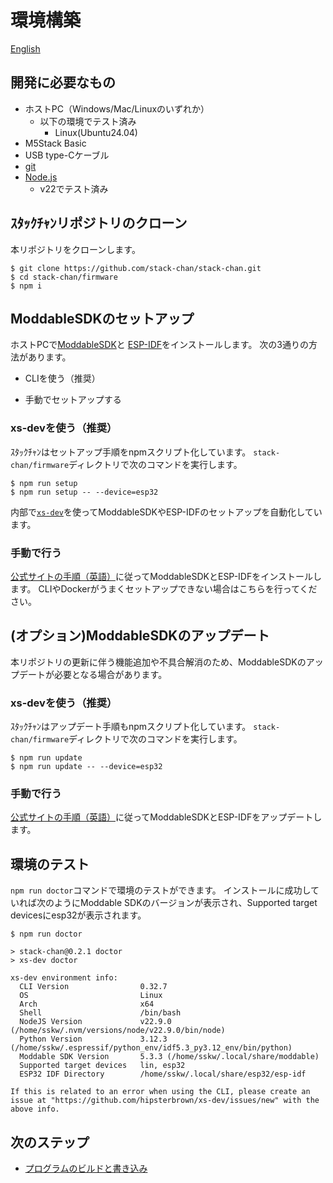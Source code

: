 # 環境構築

[English](./getting-started.md)

## 開発に必要なもの

* ホストPC（Windows/Mac/Linuxのいずれか）
    * 以下の環境でテスト済み
        * Linux(Ubuntu24.04)
* M5Stack Basic
* USB type-Cケーブル
* [git](https://git-scm.com/)
* [Node.js](https://nodejs.org/en/)
    * v22でテスト済み

## ｽﾀｯｸﾁｬﾝリポジトリのクローン

本リポジトリをクローンします。

```console
$ git clone https://github.com/stack-chan/stack-chan.git
$ cd stack-chan/firmware
$ npm i
```

## ModdableSDKのセットアップ

ホストPCで[ModdableSDK](https://github.com/Moddable-OpenSource/moddable)と
[ESP-IDF](https://docs.espressif.com/projects/esp-idf/en/latest/esp32/get-started/index.html)をインストールします。
次の3通りの方法があります。

- CLIを使う（推奨）
<!-- - Dockerイメージを使う -->
- 手動でセットアップする

### xs-devを使う（推奨）

ｽﾀｯｸﾁｬﾝはセットアップ手順をnpmスクリプト化しています。
`stack-chan/firmware`ディレクトリで次のコマンドを実行します。

```console
$ npm run setup
$ npm run setup -- --device=esp32
```

内部で[`xs-dev`](https://github.com/HipsterBrown/xs-dev)を使ってModdableSDKやESP-IDFのセットアップを自動化しています。

<!-- Dockerイメージがメンテされてないため一時的コメントアウトする(https://github.com/stack-chan/stack-chan/issues/239)
### Dockerイメージを使う（Linuxのみ）

このリポジトリはDockerfileによるビルド環境を提供しています。
Dockerコンテナの中でファームウェアのビルド、書き込みとデバッグが可能です。

注意：Linux（Ubuntu20.04）で動作確認しています。Windows（WSL）やMacOSでは、コンテナ側からのデバイスへの接続がうまくいかない[問題](https://github.com/stack-chan/stack-chan/issues/144)が報告されているため、非推奨です。

#### ターミナルから

`stack-chan/firmware`ディレクトリで次のコマンドを実行します。

```console
$ ./docker/build-container.sh
$ ./docker/launch-container.sh

# コンテナ内で以下を実行
$ npm install
```

#### VSCodeから

VSCodeのDevContainer用設定を同梱しています。
以下のコマンドでコンテナ内でプロジェクトを開けます。

* コマンドパレットを開く(ctrl+shift+p)
* `>Remote-Containers: Reopen in Container`を実行する
 -->

### 手動で行う

[公式サイトの手順（英語）](https://github.com/Moddable-OpenSource/moddable/blob/public/documentation/Moddable%20SDK%20-%20Getting%20Started.md)に従ってModdableSDKとESP-IDFをインストールします。
CLIやDockerがうまくセットアップできない場合はこちらを行ってください。

## (オプション)ModdableSDKのアップデート

本リポジトリの更新に伴う機能追加や不具合解消のため、ModdableSDKのアップデートが必要となる場合があります。

### xs-devを使う（推奨）

ｽﾀｯｸﾁｬﾝはアップデート手順もnpmスクリプト化しています。
`stack-chan/firmware`ディレクトリで次のコマンドを実行します。

```console
$ npm run update
$ npm run update -- --device=esp32
```

### 手動で行う

[公式サイトの手順（英語）](https://github.com/Moddable-OpenSource/moddable/blob/public/documentation/Moddable%20SDK%20-%20Getting%20Started.md)に従ってModdableSDKとESP-IDFをアップデートします。

## 環境のテスト

`npm run doctor`コマンドで環境のテストができます。
インストールに成功していれば次のようにModdable SDKのバージョンが表示され、Supported target devicesにesp32が表示されます。

```console
$ npm run doctor

> stack-chan@0.2.1 doctor
> xs-dev doctor

xs-dev environment info:
  CLI Version                0.32.7                                                                 
  OS                         Linux                                                                  
  Arch                       x64                                                                    
  Shell                      /bin/bash                                                              
  NodeJS Version             v22.9.0 (/home/sskw/.nvm/versions/node/v22.9.0/bin/node)               
  Python Version             3.12.3 (/home/sskw/.espressif/python_env/idf5.3_py3.12_env/bin/python) 
  Moddable SDK Version       5.3.3 (/home/sskw/.local/share/moddable)                               
  Supported target devices   lin, esp32                                                             
  ESP32 IDF Directory        /home/sskw/.local/share/esp32/esp-idf 

If this is related to an error when using the CLI, please create an issue at "https://github.com/hipsterbrown/xs-dev/issues/new" with the above info.
```

## 次のステップ

- [プログラムのビルドと書き込み](./flashing-firmware_ja.md)
